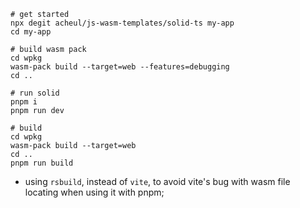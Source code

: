 ```
# get started
npx degit acheul/js-wasm-templates/solid-ts my-app
cd my-app

# build wasm pack
cd wpkg
wasm-pack build --target=web --features=debugging
cd ..

# run solid
pnpm i
pnpm run dev

# build
cd wpkg
wasm-pack build --target=web
cd ..
pnpm run build
```

* using `rsbuild`, instead of `vite`, to avoid vite's bug with wasm file locating when using it with pnpm;